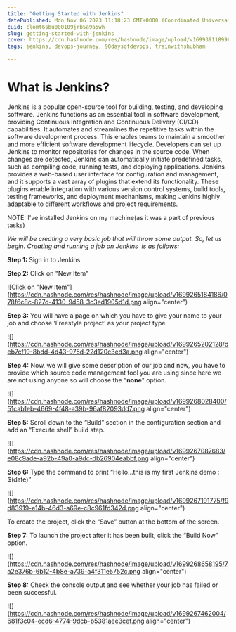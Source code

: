 ```yaml
---
title: "Getting Started with Jenkins"
datePublished: Mon Nov 06 2023 11:18:23 GMT+0000 (Coordinated Universal Time)
cuid: clomt6sbu000109jrb5a9a5wh
slug: getting-started-with-jenkins
cover: https://cdn.hashnode.com/res/hashnode/image/upload/v1699391189963/51fd335b-fa29-436d-941d-6e28a21d4ffd.png
tags: jenkins, devops-journey, 90daysofdevops, trainwithshubham

---
```


# What is Jenkins?

Jenkins is a popular open-source tool for building, testing, and developing software. Jenkins functions as an essential tool in software development, providing Continuous Integration and Continuous Delivery (CI/CD) capabilities. It automates and streamlines the repetitive tasks within the software development process. This enables teams to maintain a smoother and more efficient software development lifecycle. Developers can set up Jenkins to monitor repositories for changes in the source code. When changes are detected, Jenkins can automatically initiate predefined tasks, such as compiling code, running tests, and deploying applications. Jenkins provides a web-based user interface for configuration and management, and it supports a vast array of plugins that extend its functionality. These plugins enable integration with various version control systems, build tools, testing frameworks, and deployment mechanisms, making Jenkins highly adaptable to different workflows and project requirements.

NOTE: I've installed Jenkins on my machine(as it was a part of previous tasks)

*We will be creating a very basic job that will throw some output. So, let us begin. Creating and running a job on Jenkins  is as follows:*

**Step 1:** Sign in to Jenkins

**Step 2:** Click on "New Item"

![Click on "New Item"](https://cdn.hashnode.com/res/hashnode/image/upload/v1699265184186/078f6c8c-827d-4130-9d58-3c3ed1905d1d.png align="center")

**Step 3:** You will have a page on which you have to give your name to your job and choose ‘Freestyle project’ as your project type

![](https://cdn.hashnode.com/res/hashnode/image/upload/v1699265202128/deb7cf19-8bdd-4d43-975d-22d120c3ed3a.png align="center")

**Step 4:** Now, we will give some description of our job and now, you have to provide which source code management tool you are using since here we are not using anyone so will choose the "**none**" option.

![](https://cdn.hashnode.com/res/hashnode/image/upload/v1699268028400/51cab1eb-4669-4f48-a39b-96af82093dd7.png align="center")

**Step 5:** Scroll down to the “Build” section in the configuration section and add an “Execute shell” build step.

![](https://cdn.hashnode.com/res/hashnode/image/upload/v1699267087683/e08c9ade-a92b-49a0-a9dc-db26904eabbf.png align="center")

**Step 6:** Type the command to print “Hello...this is my first Jenkins demo : $(date)”

![](https://cdn.hashnode.com/res/hashnode/image/upload/v1699267191775/f9d83919-e14b-46d3-a69e-c8c961fd342d.png align="center")

To create the project, click the “Save” button at the bottom of the screen.

**Step 7:** To launch the project after it has been built, click the “Build Now” option.

![](https://cdn.hashnode.com/res/hashnode/image/upload/v1699268658195/7a2e376b-6b12-4b8e-a739-a4f311e5752c.png align="center")

**Step 8:** Check the console output and see whether your job has failed or been successful.

![](https://cdn.hashnode.com/res/hashnode/image/upload/v1699267462004/681f3c04-ecd6-4774-9dcb-b5381aee3cef.png align="center")